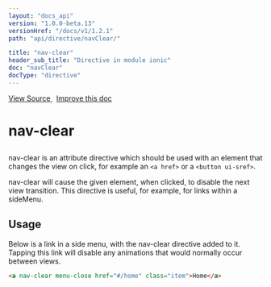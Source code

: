 ```yaml
---
layout: "docs_api"
version: "1.0.0-beta.13"
versionHref: "/docs/v1/1.2.1"
path: "api/directive/navClear/"

title: "nav-clear"
header_sub_title: "Directive in module ionic"
doc: "navClear"
docType: "directive"
---
```


<div class="improve-docs">
  <a href='https://github.com/driftyco/ionic-v1/blob/master/js/angular/directive/navClear.js#L2'>
    View Source
  </a>
  &nbsp;
  <a href='http://github.com/driftyco/ionic/edit/1.x/js/angular/directive/navClear.js#L2'>
    Improve this doc
  </a>
</div>




<h1 class="api-title">

  nav-clear



</h1>





nav-clear is an attribute directive which should be used with an element that changes
the view on click, for example an `<a href>` or a `<button ui-sref>`.

nav-clear will cause the given element, when clicked, to disable the next view transition.
This directive is useful, for example, for links within a sideMenu.








  
<h2 id="usage">Usage</h2>
  
Below is a link in a side menu, with the nav-clear directive added to it.
Tapping this link will disable any animations that would normally occur
between views.

```html
<a nav-clear menu-close href="#/home" class="item">Home</a>
```
  
  

  





